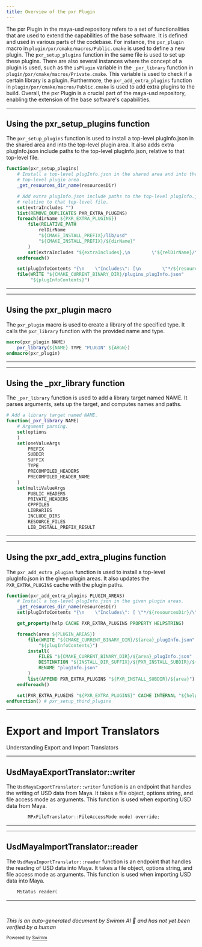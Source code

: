 ```yaml
---
title: Overview of the pxr Plugin
---
```


The pxr Plugin in the maya-usd repository refers to a set of functionalities that are used to extend the capabilities of the base software. It is defined and used in various parts of the codebase. For instance, the `pxr_plugin` macro in `plugin/pxr/cmake/macros/Public.cmake` is used to define a new plugin. The `pxr_setup_plugins` function in the same file is used to set up these plugins. There are also several instances where the concept of a plugin is used, such as the `isPlugin` variable in the `_pxr_library` function in `plugin/pxr/cmake/macros/Private.cmake`. This variable is used to check if a certain library is a plugin. Furthermore, the `pxr_add_extra_plugins` function in `plugin/pxr/cmake/macros/Public.cmake` is used to add extra plugins to the build. Overall, the pxr Plugin is a crucial part of the maya-usd repository, enabling the extension of the base software's capabilities.

<SwmSnippet path="/plugin/pxr/cmake/macros/Public.cmake" line="413">

---

## Using the pxr_setup_plugins function

The `pxr_setup_plugins` function is used to install a top-level plugInfo.json in the shared area and into the top-level plugin area. It also adds extra plugInfo.json include paths to the top-level plugInfo.json, relative to that top-level file.

```cmake
function(pxr_setup_plugins)
    # Install a top-level plugInfo.json in the shared area and into the
    # top-level plugin area
    _get_resources_dir_name(resourcesDir)

    # Add extra plugInfo.json include paths to the top-level plugInfo.json,
    # relative to that top-level file.
    set(extraIncludes "")
    list(REMOVE_DUPLICATES PXR_EXTRA_PLUGINS)
    foreach(dirName ${PXR_EXTRA_PLUGINS})
        file(RELATIVE_PATH
            relDirName
            "${CMAKE_INSTALL_PREFIX}/lib/usd"
            "${CMAKE_INSTALL_PREFIX}/${dirName}"
        )
        set(extraIncludes "${extraIncludes},\n        \"${relDirName}/\"")
    endforeach()

    set(plugInfoContents "{\n    \"Includes\": [\n        \"*/${resourcesDir}/\"${extraIncludes}\n    ]\n}\n")
    file(WRITE "${CMAKE_CURRENT_BINARY_DIR}/plugins_plugInfo.json"
         "${plugInfoContents}")
```

---

</SwmSnippet>

<SwmSnippet path="/plugin/pxr/cmake/macros/Public.cmake" line="165">

---

## Using the pxr_plugin macro

The `pxr_plugin` macro is used to create a library of the specified type. It calls the `pxr_library` function with the provided name and type.

```cmake
macro(pxr_plugin NAME)
    pxr_library(${NAME} TYPE "PLUGIN" ${ARGN})
endmacro(pxr_plugin)
```

---

</SwmSnippet>

<SwmSnippet path="/plugin/pxr/cmake/macros/Private.cmake" line="974">

---

## Using the \_pxr_library function

The `_pxr_library` function is used to add a library target named NAME. It parses arguments, sets up the target, and computes names and paths.

```cmake
# Add a library target named NAME.
function(_pxr_library NAME)
    # Argument parsing.
    set(options
    )
    set(oneValueArgs
        PREFIX
        SUBDIR
        SUFFIX
        TYPE
        PRECOMPILED_HEADERS
        PRECOMPILED_HEADER_NAME
    )
    set(multiValueArgs
        PUBLIC_HEADERS
        PRIVATE_HEADERS
        CPPFILES
        LIBRARIES
        INCLUDE_DIRS
        RESOURCE_FILES
        LIB_INSTALL_PREFIX_RESULT
```

---

</SwmSnippet>

<SwmSnippet path="/plugin/pxr/cmake/macros/Public.cmake" line="450">

---

## Using the pxr_add_extra_plugins function

The `pxr_add_extra_plugins` function is used to install a top-level plugInfo.json in the given plugin areas. It also updates the `PXR_EXTRA_PLUGINS` cache with the plugin paths.

```cmake
function(pxr_add_extra_plugins PLUGIN_AREAS)
    # Install a top-level plugInfo.json in the given plugin areas.
    _get_resources_dir_name(resourcesDir)
    set(plugInfoContents "{\n    \"Includes\": [ \"*/${resourcesDir}/\" ]\n}\n")

    get_property(help CACHE PXR_EXTRA_PLUGINS PROPERTY HELPSTRING)

    foreach(area ${PLUGIN_AREAS})
        file(WRITE "${CMAKE_CURRENT_BINARY_DIR}/${area}_plugInfo.json"
            "${plugInfoContents}")
        install(
            FILES "${CMAKE_CURRENT_BINARY_DIR}/${area}_plugInfo.json"
            DESTINATION "${INSTALL_DIR_SUFFIX}/${PXR_INSTALL_SUBDIR}/${area}"
            RENAME "plugInfo.json"
        )
        list(APPEND PXR_EXTRA_PLUGINS "${PXR_INSTALL_SUBDIR}/${area}")
    endforeach()

    set(PXR_EXTRA_PLUGINS "${PXR_EXTRA_PLUGINS}" CACHE INTERNAL "${help}")
endfunction() # pxr_setup_third_plugins
```

---

</SwmSnippet>

# Export and Import Translators

Understanding Export and Import Translators

<SwmSnippet path="/plugin/pxr/maya/lib/usdMaya/exportTranslator.h" line="48">

---

## UsdMayaExportTranslator::writer

The `UsdMayaExportTranslator::writer` function is an endpoint that handles the writing of USD data from Maya. It takes a file object, options string, and file access mode as arguments. This function is used when exporting USD data from Maya.

```c
        MPxFileTranslator::FileAccessMode mode) override;
```

---

</SwmSnippet>

<SwmSnippet path="/plugin/pxr/maya/lib/usdMaya/importTranslator.h" line="44">

---

## UsdMayaImportTranslator::reader

The `UsdMayaImportTranslator::reader` function is an endpoint that handles the reading of USD data into Maya. It takes a file object, options string, and file access mode as arguments. This function is used when importing USD data into Maya.

```c
    MStatus reader(
```

---

</SwmSnippet>

&nbsp;

_This is an auto-generated document by Swimm AI 🌊 and has not yet been verified by a human_

<SwmMeta version="3.0.0" repo-id="Z2l0aHViJTNBJTNBbWF5YS11c2QlM0ElM0FnaWxhZG5hdm90" repo-name="maya-usd"><sup>Powered by [Swimm](/)</sup></SwmMeta>
